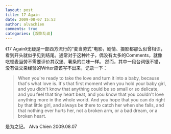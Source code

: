 ```yaml
---
layout: post
title: 17 Again
date: 2009-08-07 15:53
author: alvachien
comments: true
categories: [观影乱谈]
---
```


《17 Again》无疑是一部西方流行的“麦当劳式”电影，剧情、摄影都那么似曾相识，看到开头就似乎见到结尾。通常对于这种片子，偶没有太多的Comments，就像吃顿麦当劳不需要评价其汉堡、薯条的口味一样。
然而，其中一段台词很不错，没有做父亲经验的Writer应该写不出来，记录一下：
 
> When you're ready to take the love and turn it into a baby,
because that's what love is.
It's that first moment when you hold your baby girl,
and you didn't know that anything could be so small or so delicate,
and you feel that tiny heart beat,
and you know that you couldn't love anything more in the whole world.
And you hope that you can do right by that little girl,
and always be there to catch her when she falls,
and that nothing ever hurts her,
not a broken arm, or a bad dream, or a broken heart.


 
是为之记。
Alva Chien
2009.08.07

